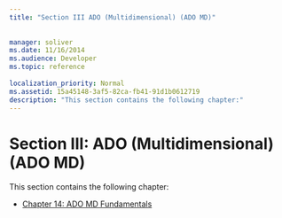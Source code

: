 ```yaml
---
title: "Section III ADO (Multidimensional) (ADO MD)"
 
 
manager: soliver
ms.date: 11/16/2014
ms.audience: Developer
ms.topic: reference
  
localization_priority: Normal
ms.assetid: 15a45148-3af5-82ca-fb41-91d1b0612719
description: "This section contains the following chapter:"
---
```


# Section III: ADO (Multidimensional) (ADO MD)

This section contains the following chapter:
  
- [Chapter 14: ADO MD Fundamentals](chapter-14-ado-md-fundamentals.md)
    

